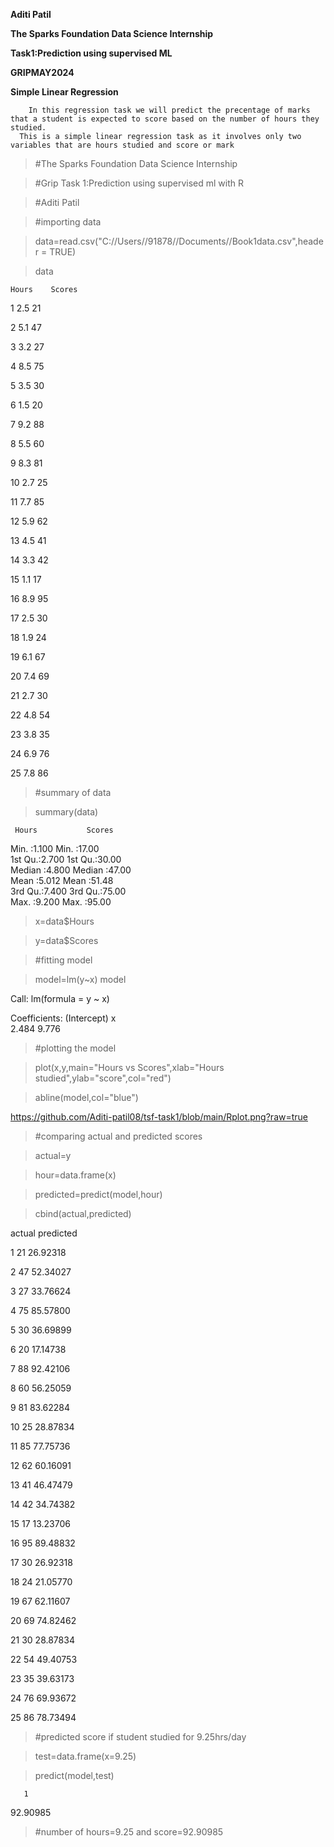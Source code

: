**Aditi Patil**


**The Sparks Foundation Data Science Internship**


**Task1:Prediction using supervised ML**


**GRIPMAY2024**


**Simple Linear Regression**


        In this regression task we will predict the precentage of marks that a student is expected to score based on the number of hours they studied.
      This is a simple linear regression task as it involves only two variables that are hours studied and score or mark


>#The Sparks Foundation Data Science Internship


> #Grip Task 1:Prediction using supervised ml with R


> #Aditi Patil 


> #importing data

> data=read.csv("C://Users//91878//Documents//Book1data.csv",header = TRUE)


> data
 
    Hours    Scores
 
1    2.5     21

2    5.1     47

3    3.2     27

4    8.5     75

5    3.5     30

6    1.5     20

7    9.2     88

8    5.5     60

9    8.3     81

10   2.7     25

11   7.7     85

12   5.9     62

13   4.5     41

14   3.3     42

15   1.1     17

16   8.9     95

17   2.5     30

18   1.9     24

19   6.1     67

20   7.4     69

21   2.7     30

22   4.8     54

23   3.8     35

24   6.9     76

25   7.8     86

> #summary of data

> summary(data)

     
     Hours           Scores     
 Min.   :1.100   Min.   :17.00  
 1st Qu.:2.700   1st Qu.:30.00  
 Median :4.800   Median :47.00  
 Mean   :5.012   Mean   :51.48  
 3rd Qu.:7.400   3rd Qu.:75.00  
 Max.   :9.200   Max.   :95.00  


> x=data$Hours

> y=data$Scores


> #fitting model

> model=lm(y~x)
> model

Call:
lm(formula = y ~ x)

Coefficients:
(Intercept)            x  
      2.484        9.776  



> #plotting the model
 
> plot(x,y,main="Hours vs Scores",xlab="Hours studied",ylab="score",col="red")

> abline(model,col="blue")

https://github.com/Aditi-patil08/tsf-task1/blob/main/Rplot.png?raw=true


> #comparing actual and predicted scores

 
> actual=y
  
> hour=data.frame(x)
 
> predicted=predict(model,hour)

> cbind(actual,predicted)
 
   actual  predicted
    
1  21     26.92318

2  47     52.34027

3  27     33.76624

4   75     85.57800

5   30     36.69899

6   20     17.14738

7   88     92.42106

8   60     56.25059

9   81     83.62284

10  25     28.87834

11  85     77.75736

12  62     60.16091

13  41     46.47479

14  42     34.74382

15  17     13.23706

16  95     89.48832

17  30     26.92318

18  24     21.05770

19  67     62.11607

20   69    74.82462

21   30    28.87834

22   54    49.40753

23   35    39.63173

24   76    69.93672

25   86    78.73494
  
> #predicted score if student studied for 9.25hrs/day


> test=data.frame(x=9.25)

 
> predict(model,test)

 
       1 
92.90985 


> #number of hours=9.25 and score=92.90985 
